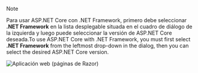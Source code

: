   > [!NOTE]
  > <span data-ttu-id="f145b-101">Para usar ASP.NET Core con .NET Framework, primero debe seleccionar **.NET Framework** en la lista desplegable situada en el cuadro de diálogo de la izquierda y luego puede seleccionar la versión de ASP.NET Core deseada.</span><span class="sxs-lookup"><span data-stu-id="f145b-101">To use ASP.NET Core with .NET Framework, you must first select **.NET Framework** from the leftmost drop-down in the dialog, then you can select the desired ASP.NET Core version.</span></span>

  ![Aplicación web (páginas de Razor)](../tutorials/razor-pages/razor-pages-start/_static/np2.png)